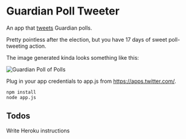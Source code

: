 # Guardian Poll Tweeter

An app that [tweets](https://twitter.com/JasonLeeFrench/status/589488625550753792) Guardian polls.

Pretty pointless after the election, but you have 17 days of sweet poll-tweeting action.

The image generated kinda looks something like this:

![Guardian Poll of Polls](https://pbs.twimg.com/media/CC5Ixi1WEAAkc2O.png:large)

Plug in your app credentials to app.js from https://apps.twitter.com/.

```
npm install
node app.js
```

Todos
------

Write Heroku instructions
